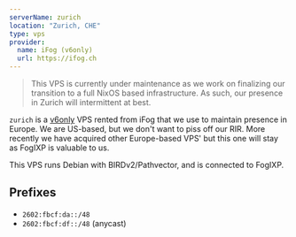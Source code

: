 ```yaml
---
serverName: zurich
location: "Zurich, CHE"
type: vps
provider:
  name: iFog (v6only)
  url: https://ifog.ch
---
```


> This VPS is currently under maintenance as we work on finalizing our transition to a full NixOS based infrastructure. As such, our presence in Zurich will intermittent at best.

`zurich` is a [v6only](https://v6only.ch/en/vps-europe) VPS rented from iFog that we use to maintain presence in Europe. We are US-based, but we don't want to piss off our RIR. More recently we have acquired other Europe-based VPS' but this one will stay as FogIXP is valuable to us.

This VPS runs Debian with BIRDv2/Pathvector, and is connected to FogIXP.

## Prefixes

- `2602:fbcf:da::/48`
- `2602:fbcf:df::/48` (anycast)
